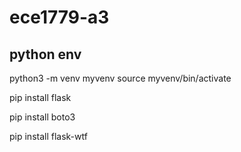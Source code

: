 # ece1779-a3

## python env
python3 -m venv myvenv
source myvenv/bin/activate

pip install flask

pip install boto3

pip install flask-wtf